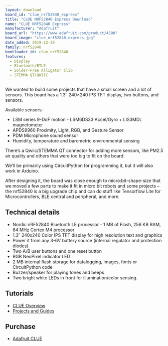 ```yaml
---
layout: download
board_id: "clue_nrf52840_express"
title: "CLUE NRF52840 Express Download"
name: "CLUE NRF52840 Express"
manufacturer: "Adafruit"
board_url: "https://www.adafruit.com/product/4500"
board_image: "clue_nrf52840_express.jpg"
date_added: 2019-12-30
family: nrf52840
bootloader_id: clue_nrf52840
features:
  - Display
  - Bluetooth/BTLE
  - Solder-Free Alligator Clip
  - STEMMA QT/QWIIC
---
```

We wanted to build some projects that have a small screen and a lot of sensors. This board has a 1.3″ 240×240 IPS TFT display, two buttons, and sensors.

Available sensors:

* LSM series 9-DoF motion - LSM6DS33 Accel/Gyro + LIS3MDL magnetometer
* APDS9960 Proximity, Light, RGB, and Gesture Sensor
* PDM Microphone sound sensor
* Humidity, temperature and barometric environmental sensing

There’s a Qwiic/STEMMA QT connector for adding more sensors, like PM2.5 air quality and others that were too big to fit on the board.

We’ll be primarily using CircuitPython for programming it, but it will also work in Arduino.

After designing it, the board was close enough to micro:bit-shape-size that we moved a few parts to make it fit in micro:bit robots and some projects – the nrf52840 is a big upgrade chip and can do stuff like Tensorflow Lite for Microcontrollers, BLE central and peripheral, and more.

## Technical details

* Nordic nRF52840 Bluetooth LE processor - 1 MB of Flash, 256 KB RAM, 64 MHz Cortex M4 processor
* 1.3″ 240x240 Color IPS TFT display for high resolution text and graphics
* Power it from any 3-6V battery source (internal regulator and protection diodes)
* Two A/B user buttons and one reset button
* RGB NeoPixel indicator LED
* 2 MB internal flash storage for datalogging, images, fonts or CircuitPython code
* Buzzer/speaker for playing tones and beeps
* Two bright white LEDs in front for illumination/color sensing.

## Tutorials

* [CLUE Overview](https://learn.adafruit.com/adafruit-clue)
* [Projects and Guides](https://learn.adafruit.com/products/4500/guides)

## Purchase

* [Adafruit CLUE](https://www.adafruit.com/product/4500)
